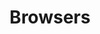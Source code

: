 ---
# This topic lives at
# https://digital.gov/topics/browsers

slug: "browsers"

# Topic Title
title: "Browsers"

# description — keep it short and clear
summary: ""


# Weight
weight: 1

# For more information on managing topics,
# see https://github.com/GSA/digitalgov.gov/wiki
---
